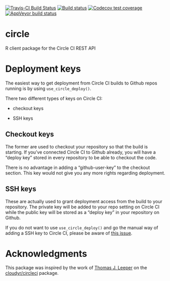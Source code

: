 
<!-- badges: start -->

[![Travis-CI Build
Status](https://travis-ci.org/pat-s/circle.svg?branch=master)](https://travis-ci.org/pat-s/circle)
[![Build
status](https://ci.appveyor.com/api/projects/status/r8w1psd0f5r4hs6t/branch/master?svg=true)](https://ci.appveyor.com/project/pat-s/circle/branch/master)
[![Codecov test
coverage](https://codecov.io/gh/pat-s/circle/branch/master/graph/badge.svg)](https://codecov.io/gh/pat-s/circle?branch=master)
[![AppVeyor build
status](https://ci.appveyor.com/api/projects/status/github/pat-s/circle?branch=master&svg=true)](https://ci.appveyor.com/project/pat-s/circle)
<!-- badges: end -->

# circle

R client package for the Circle CI REST API

# Deployment keys

The easiest way to get deployment from Circle CI builds to Github repos
running is by using `use_circle_deploy()`.

There two different types of keys on Circle CI:

  - checkout keys

  - SSH keys

## Checkout keys

The former are used to checkout your repository so that the build is
starting. If you’ve connected Circle CI to Github already, you will have
a “deploy key” stored in every repository to be able to checkout the
code.

There is no advantage in adding a “github-user-key” to the checkout
section. This key would not give you any more rights regarding
deployment.

## SSH keys

These are actually used to grant deployment access from the build to
your repository. The private key will be added to your repo setting on
Circle CI while the public key will be stored as a “deploy key” in your
repository on Github.

If you do not want to use `use_circle_deploy()` and go the manual way of
adding a SSH key to Circle CI, please be aware of [this
issue](https://discuss.circleci.com/t/adding-ssh-keys-fails/7747).

# Acknowledgments

This package was inspired by the work of [Thomas J.
Leeper](https://github.com/leeper) on the
[cloudyr/circleci](https://github.com/cloudyr/circleci) package.
